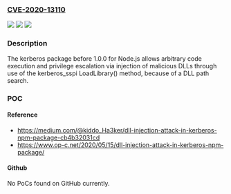 ### [CVE-2020-13110](https://cve.mitre.org/cgi-bin/cvename.cgi?name=CVE-2020-13110)
![](https://img.shields.io/static/v1?label=Product&message=n%2Fa&color=blue)
![](https://img.shields.io/static/v1?label=Version&message=n%2Fa&color=blue)
![](https://img.shields.io/static/v1?label=Vulnerability&message=n%2Fa&color=brighgreen)

### Description

The kerberos package before 1.0.0 for Node.js allows arbitrary code execution and privilege escalation via injection of malicious DLLs through use of the kerberos_sspi LoadLibrary() method, because of a DLL path search.

### POC

#### Reference
- https://medium.com/@kiddo_Ha3ker/dll-injection-attack-in-kerberos-npm-package-cb4b32031cd
- https://www.op-c.net/2020/05/15/dll-injection-attack-in-kerberos-npm-package/

#### Github
No PoCs found on GitHub currently.

